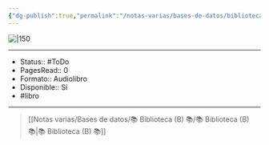 ```yaml
---
{"dg-publish":true,"permalink":"/notas-varias/bases-de-datos/biblioteca-b/b-lo-unico/"}
---
```



![|150](http://books.google.com/books/content?id=DvoeBgAAQBAJ&printsec=frontcover&img=1&zoom=1&edge=curl&source=gbs_api)

---

- Status:: #ToDo 
- PagesRead:: 0 
- Formato:: Audiolibro
- Disponible:: Sí 
- #libro 

---

> [[Notas varias/Bases de datos/📚 Biblioteca (B) 📚/📚 Biblioteca (B) 📚\|📚 Biblioteca (B) 📚]]